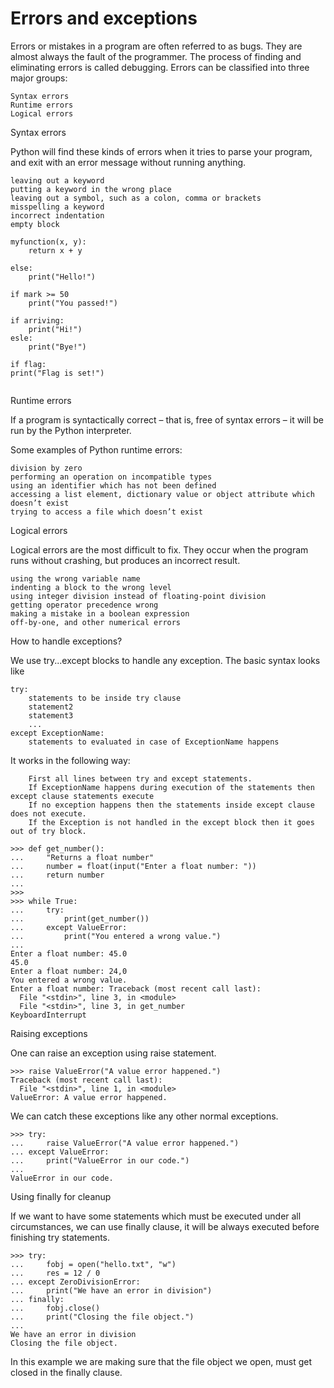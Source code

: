 # Errors and exceptions

Errors or mistakes in a program are often referred to as bugs. They are almost always the fault of the programmer. The process of finding and eliminating errors is called debugging. Errors can be classified into three major groups:

    Syntax errors
    Runtime errors
    Logical errors

Syntax errors

Python will find these kinds of errors when it tries to parse your program, and exit with an error message without running anything.


    leaving out a keyword
    putting a keyword in the wrong place
    leaving out a symbol, such as a colon, comma or brackets
    misspelling a keyword
    incorrect indentation
    empty block


```
myfunction(x, y):
    return x + y

else:
    print("Hello!")

if mark >= 50
    print("You passed!")

if arriving:
    print("Hi!")
esle:
    print("Bye!")

if flag:
print("Flag is set!")


```

Runtime errors

If a program is syntactically correct – that is, free of syntax errors – it will be run by the Python interpreter. 

Some examples of Python runtime errors:

    division by zero
    performing an operation on incompatible types
    using an identifier which has not been defined
    accessing a list element, dictionary value or object attribute which doesn’t exist
    trying to access a file which doesn’t exist


Logical errors

Logical errors are the most difficult to fix. They occur when the program runs without crashing, but produces an incorrect result.


    using the wrong variable name
    indenting a block to the wrong level
    using integer division instead of floating-point division
    getting operator precedence wrong
    making a mistake in a boolean expression
    off-by-one, and other numerical errors


How to handle exceptions?

We use try...except blocks to handle any exception. The basic syntax looks like

```
try:
    statements to be inside try clause
    statement2
    statement3
    ...
except ExceptionName:
    statements to evaluated in case of ExceptionName happens
```


It works in the following way:

        First all lines between try and except statements.
        If ExceptionName happens during execution of the statements then except clause statements execute
        If no exception happens then the statements inside except clause does not execute.
        If the Exception is not handled in the except block then it goes out of try block.



```
>>> def get_number():
...     "Returns a float number"
...     number = float(input("Enter a float number: "))
...     return number
...
>>>
>>> while True:
...     try:
...         print(get_number())
...     except ValueError:
...         print("You entered a wrong value.")
...
Enter a float number: 45.0
45.0
Enter a float number: 24,0
You entered a wrong value.
Enter a float number: Traceback (most recent call last):
  File "<stdin>", line 3, in <module>
  File "<stdin>", line 3, in get_number
KeyboardInterrupt
```

Raising exceptions

One can raise an exception using raise statement.

```
>>> raise ValueError("A value error happened.")
Traceback (most recent call last):
  File "<stdin>", line 1, in <module>
ValueError: A value error happened.
```
We can catch these exceptions like any other normal exceptions.
```
>>> try:
...     raise ValueError("A value error happened.")
... except ValueError:
...     print("ValueError in our code.")
...
ValueError in our code.
```
Using finally for cleanup

If we want to have some statements which must be executed under all circumstances, we can use finally clause, it will be always executed before finishing try statements.
```
>>> try:
...     fobj = open("hello.txt", "w")
...     res = 12 / 0
... except ZeroDivisionError:
...     print("We have an error in division")
... finally:
...     fobj.close()
...     print("Closing the file object.")
...
We have an error in division
Closing the file object.
```
In this example we are making sure that the file object we open, must get closed in the finally clause.
